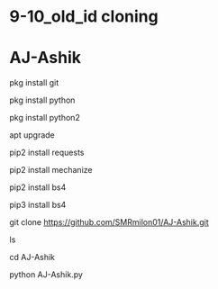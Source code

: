 # 9-10_old_id cloning 
# AJ-Ashik

pkg install git 

pkg install python

pkg install python2 

apt upgrade 

pip2 install requests

pip2 install mechanize 

pip2 install bs4 

pip3 install bs4 

git clone https://github.com/SMRmilon01/AJ-Ashik.git

ls

cd AJ-Ashik

python AJ-Ashik.py
